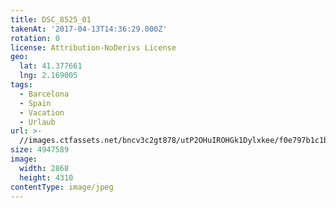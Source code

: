 ```yaml
---
title: DSC_8525_01
takenAt: '2017-04-13T14:36:29.000Z'
rotation: 0
license: Attribution-NoDerivs License
geo:
  lat: 41.377661
  lng: 2.169005
tags:
  - Barcelona
  - Spain
  - Vacation
  - Urlaub
url: >-
  //images.ctfassets.net/bncv3c2gt878/utP2OHuIROHGk1Dylxkee/f0e797b1c1b6f92bcca43cf3711fef6f/dsc_8525_01_33694177480_o
size: 4947589
image:
  width: 2868
  height: 4310
contentType: image/jpeg
---
```


